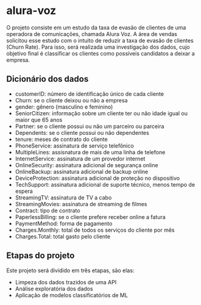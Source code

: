 # alura-voz
O projeto consiste em um estudo da taxa de evasão de clientes de uma operadora de comunicações, chamada Alura Voz. A área de vendas solicitou esse estudo com o intuito de reduzir a taxa de evasão de clientes (Churn Rate). Para isso, será realizada uma investigação dos dados, cujo objetivo final é classificar os clientes como possíveis candidatos a deixar a empresa.

## Dicionário dos dados
*  customerID: número de identificação único de cada cliente
*  Churn: se o cliente deixou ou não a empresa
*  gender: gênero (masculino e feminino)
*  SeniorCitizen: informação sobre um cliente ter ou não idade igual ou maior que 65 anos
*  Partner: se o cliente possui ou não um parceiro ou parceira
*  Dependents: se o cliente possui ou não dependentes
*  tenure: meses de contrato do cliente
*  PhoneService: assinatura de serviço telefônico
*  MultipleLines: assisnatura de mais de uma linha de telefone
*  InternetService: assinatura de um provedor internet
*  OnlineSecurity: assinatura adicional de segurança online
*  OnlineBackup: assinatura adicional de backup online
*  DeviceProtection: assinatura adicional de proteção no dispositivo
*  TechSupport: assinatura adicional de suporte técnico, menos tempo de espera
*  StreamingTV: assinatura de TV a cabo
*  StreamingMovies: assinatura de streaming de filmes
*  Contract: tipo de contrato
*  PaperlessBilling: se o cliente prefere receber online a fatura
*  PaymentMethod: forma de pagamento
*  Charges.Monthly: total de todos os serviços do cliente por mês
*  Charges.Total: total gasto pelo cliente

## Etapas do projeto
Este projeto será dividido em três etapas, são elas:
*  Limpeza dos dados trazidos de uma API
*  Análise exploratória dos dados
*  Aplicação de modelos classificatórios de ML
